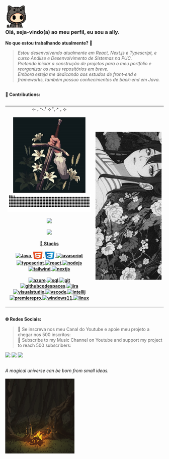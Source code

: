 <div>
    <width="80%"><br>
    <img width="70" align="left" src="https://github.com/AlianeAmaral/AlianeAmaral/blob/main/icon-github.png"> <br><br>
</div></br>

<table width="100%"> 

<div width="30%">    
<h3> Olá, seja-vindo(a) ao meu perfil, eu sou a ally.</h3>  

<b>No que estou trabalhando atualmente? 🍂 </b>

>_Estou desenvolvendo atualmente em React, Next.js e Typescript, e curso Análise e Desenvolvimento de Sistemas na PUC._ <br/>
_Pretendo iniciar a construção de projetos para o meu portfólio e reorganizar os meus repositórios em breve._ <br/>
_Embora esteja me dedicando aos estudos de front-end e frameworks, também possuo conhecimentos de back-end em Java._ <br/>

</div>

##

<b>🍂 Contributions: </b>

<table>
  <tr>
    <td width="50%" align="center">
  ⊹ ₊  ⁺‧₊˚ ⊹ ˚₊‧⁺ ₊ ⊹ <br><br>
      <img width="230" src="https://github.com/AlianeAmaral/AlianeAmaral/blob/main/assets/espada-2.jpeg">
      <picture >
        <source media="(prefers-color-scheme: dark)" srcset="https://raw.githubusercontent.com/AlianeAmaral/AlianeAmaral/output/github-contribution-grid-snake-dark.svg">
        <source media="(prefers-color-scheme: light)" srcset="https://raw.githubusercontent.com/AlianeAmaral/AlianeAmaral/output/github-contribution-grid-snake.svg">
        <img width="100%" alt="github contribution grid snake animation"
             src="https://raw.githubusercontent.com/AlianeAmaral/AlianeAmaral/output/github-contribution-grid-snake.svg">
      </picture><br><br>
      <div align="center">
        <a href="[https://github.com/AlianeAmaral](https://github.com/AlianeAmaral)"> 
        <img height="140em" src="https://github-readme-stats.vercel.app/api?username=AlianeAmaral&show_icons=true&theme=radical&include_all_commits=true&count_private=true"/> <br> <br>
        <img height="150em" src="https://github-readme-stats.vercel.app/api/top-langs/?username=AlianeAmaral&layout=compact&langs_count=16&theme=radical"/>
      </div><br>
          <div>
<b>👾 Stacks <br><br>

<div align="center">
  <img align="center" alt="Java" height="25" width="35" src="https://cdn.jsdelivr.net/gh/devicons/devicon@latest/icons/java/java-original.svg" />
  <img align="center" alt="html" height="25" width="35" src="https://raw.githubusercontent.com/devicons/devicon/master/icons/html5/html5-original.svg">
  <img align="center" alt="css" height="25" width="35" src="https://raw.githubusercontent.com/devicons/devicon/master/icons/css3/css3-original.svg">
  <img align="center" alt="javascript" height="25" width="35" src="https://cdn.jsdelivr.net/gh/devicons/devicon@latest/icons/javascript/javascript-plain.svg">
  <img align="center" alt="typescript" height="25" width="35" src="https://cdn.jsdelivr.net/gh/devicons/devicon@latest/icons/typescript/typescript-original.svg">
  <img align="center" alt="react" height="25" width="35" src="https://cdn.jsdelivr.net/gh/devicons/devicon@latest/icons/react/react-original-wordmark.svg">
  <img align="center" alt="nodejs" height="25" width="35" src="https://cdn.jsdelivr.net/gh/devicons/devicon@latest/icons/nodejs/nodejs-original.svg">
  <img align="center" alt="tailwind" height="25" width="35" src="https://cdn.jsdelivr.net/gh/devicons/devicon@latest/icons/tailwindcss/tailwindcss-original.svg">
  <img align="center" alt="nextjs" height="25" width="35" src="https://cdn.jsdelivr.net/gh/devicons/devicon@latest/icons/nextjs/nextjs-original.svg"> <br><br>
  <img align="center" alt="azure" height="25" width="35" src="https://cdn.jsdelivr.net/gh/devicons/devicon@latest/icons/azure/azure-original.svg">
  <img align="center" alt="sql" height="25" width="35" src="https://cdn.jsdelivr.net/gh/devicons/devicon@latest/icons/azuresqldatabase/azuresqldatabase-original.svg">
  <img align="center" alt="git" height="25" width="35" src="https://cdn.jsdelivr.net/gh/devicons/devicon@latest/icons/git/git-original.svg">
  <img align="center" alt="githubcodespaces" height="25" width="35" src="https://cdn.jsdelivr.net/gh/devicons/devicon@latest/icons/githubcodespaces/githubcodespaces-original.svg">
  <img align="center" alt="jira" height="25" width="35" src="https://cdn.jsdelivr.net/gh/devicons/devicon@latest/icons/jira/jira-original.svg">
  <img align="center" alt="visualstudio" height="25" width="35" src="https://cdn.jsdelivr.net/gh/devicons/devicon@latest/icons/visualstudio/visualstudio-original.svg">
  <img align="center" alt="vscode" height="25" width="35" src="https://cdn.jsdelivr.net/gh/devicons/devicon@latest/icons/vscode/vscode-original.svg">
  <img align="center" alt="intellij" height="25" width="35" src="https://cdn.jsdelivr.net/gh/devicons/devicon@latest/icons/intellij/intellij-original.svg">
  <img align="center" alt="premierepro" height="25" width="35" src="https://cdn.jsdelivr.net/gh/devicons/devicon@latest/icons/premierepro/premierepro-original.svg">
  <img align="center" alt="windows11" height="25" width="35" src="https://cdn.jsdelivr.net/gh/devicons/devicon@latest/icons/windows11/windows11-original.svg">
  <img align="center" alt="linux" height="25" width="35" src="https://cdn.jsdelivr.net/gh/devicons/devicon@latest/icons/linux/linux-original.svg">
</div><br>
    </td>
    <td width="40%">
      <img width="100%" src="https://github.com/AlianeAmaral/AlianeAmaral/blob/main/assets/flowers-11.jpg">
    </td>
  </tr>
</table>

##

<b>🌐 Redes Sociais: </b>
 
> 🤍 Se inscreva nos meu Canal do Youtube e apoie meu projeto a chegar nos 500 inscritos:<br/>
> 🤍 Subscribe to my Music Channel on Youtube and support my project to reach 500 subscribers:
 <div>
   <a href="https://www.youtube.com/@lofi_sleep" target="_blank"><img src="https://img.shields.io/badge/YouTube-000000?style=for-the-badge&logo=youtube&logoColor=white" target="_blank"></a>
   <a href = "https://mail.google.com/mail/?view=cm&fs=1&to=aliane.eamaral@gmail.com"><img src="https://img.shields.io/badge/Gmail-000000?style=for-the-badge&logo=gmail&logoColor=white" target="_blank"></a>
   <a href="https://www.linkedin.com/in/alianeamaral/" target="_blank"><img src="https://img.shields.io/badge/LinkedIn-000000?style=for-the-badge&logo=linkedin&logoColor=white" target="_blank"></a>
</div>

## 

 <i> A magical universe can be born from small ideas. <br> <br>
 <img src="https://github.com/AlianeAmaral/AlianeAmaral/blob/main/Fire-Pixel.gif" width="220">

##
 
